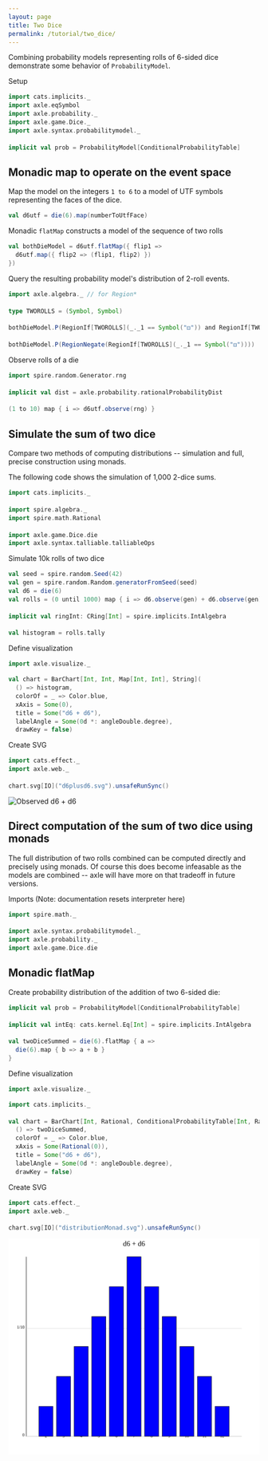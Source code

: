 ```yaml
---
layout: page
title: Two Dice
permalink: /tutorial/two_dice/
---
```


Combining probability models representing rolls of 6-sided dice demonstrate
some behavior of `ProbabilityModel`.

Setup

```scala mdoc
import cats.implicits._
import axle.eqSymbol
import axle.probability._
import axle.game.Dice._
import axle.syntax.probabilitymodel._

implicit val prob = ProbabilityModel[ConditionalProbabilityTable]
```

## Monadic map to operate on the event space

Map the model on the integers `1 to 6` to a model of UTF
symbols representing the faces of the dice.

```scala mdoc
val d6utf = die(6).map(numberToUtfFace)
```

Monadic `flatMap` constructs a model of the sequence of two rolls

```scala mdoc
val bothDieModel = d6utf.flatMap({ flip1 =>
  d6utf.map({ flip2 => (flip1, flip2) })
})
```

Query the resulting probability model's distribution of 2-roll events.

```scala mdoc
import axle.algebra._ // for Region*

type TWOROLLS = (Symbol, Symbol)

bothDieModel.P(RegionIf[TWOROLLS](_._1 == Symbol("⚃")) and RegionIf[TWOROLLS](_._2 == Symbol("⚃")))

bothDieModel.P(RegionNegate(RegionIf[TWOROLLS](_._1 == Symbol("⚃"))))
```

Observe rolls of a die

```scala mdoc
import spire.random.Generator.rng

implicit val dist = axle.probability.rationalProbabilityDist

(1 to 10) map { i => d6utf.observe(rng) }
```

## Simulate the sum of two dice

Compare two methods of computing distributions -- simulation and full, precise construction using monads.

The following code shows the simulation of 1,000 2-dice sums.

```scala mdoc:silent
import cats.implicits._

import spire.algebra._
import spire.math.Rational

import axle.game.Dice.die
import axle.syntax.talliable.talliableOps
```

Simulate 10k rolls of two dice

```scala mdoc
val seed = spire.random.Seed(42)
val gen = spire.random.Random.generatorFromSeed(seed)
val d6 = die(6)
val rolls = (0 until 1000) map { i => d6.observe(gen) + d6.observe(gen) }

implicit val ringInt: CRing[Int] = spire.implicits.IntAlgebra

val histogram = rolls.tally
```

Define visualization

```scala mdoc:silent
import axle.visualize._
```

```scala mdoc
val chart = BarChart[Int, Int, Map[Int, Int], String](
  () => histogram,
  colorOf = _ => Color.blue,
  xAxis = Some(0),
  title = Some("d6 + d6"),
  labelAngle = Some(0d *: angleDouble.degree),
  drawKey = false)
```

Create SVG

```scala mdoc
import cats.effect._
import axle.web._

chart.svg[IO]("d6plusd6.svg").unsafeRunSync()
```

![Observed d6 + d6](/tutorial/images/d6plusd6.svg)

## Direct computation of the sum of two dice using monads

The full distribution of two rolls combined can be computed directly and precisely
using monads.  Of course this does become infeasable as the models are combined -- 
axle will have more on that tradeoff in future versions.

Imports (Note: documentation resets interpreter here)

```scala mdoc:silent:reset
import spire.math._

import axle.syntax.probabilitymodel._
import axle.probability._
import axle.game.Dice.die
```

## Monadic flatMap

Create probability distribution of the addition of two 6-sided die:

```scala mdoc
implicit val prob = ProbabilityModel[ConditionalProbabilityTable]

implicit val intEq: cats.kernel.Eq[Int] = spire.implicits.IntAlgebra

val twoDiceSummed = die(6).flatMap { a =>
  die(6).map { b => a + b }
}
```

Define visualization

```scala mdoc:silent
import axle.visualize._
```

```scala mdoc
import cats.implicits._

val chart = BarChart[Int, Rational, ConditionalProbabilityTable[Int, Rational], String](
  () => twoDiceSummed,
  colorOf = _ => Color.blue,
  xAxis = Some(Rational(0)),
  title = Some("d6 + d6"),
  labelAngle = Some(0d *: angleDouble.degree),
  drawKey = false)
```

Create SVG

```scala mdoc
import cats.effect._
import axle.web._

chart.svg[IO]("distributionMonad.svg").unsafeRunSync()
```

![Monadic d6 + d6](/tutorial/images/distributionMonad.svg)
